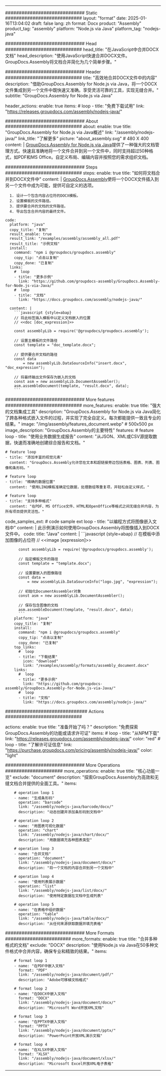 



---
############################# Static ############################
layout: "format"
date:  2025-01-16T13:04:02
draft: false
lang: zh
format: Docx
product: "Assembly"
product_tag: "assembly"
platform: "Node.js via Java"
platform_tag: "nodejs-java"

############################# Head ############################
head_title: "在JavaScript中合并DOCX文档"
head_description: "使用JavaScript快速合并DOCX文件。GroupDocs.Assembly将文档合并简化为几个简单步骤。"

############################# Header ############################
title: "高效地合并DOCX文件中的内容" 
description: "借助GroupDocs.Assembly for Node.js via Java，将一个DOCX文件集成到另一个文件中既快速又准确。享受灵活可靠的工具，实现无缝合并。"
subtitle: "GroupDocs.Assembly for Node.js via Java" 

header_actions:
  enable: true
  items:
    #  loop
    - title: "免费下载试用"
      link: "https://releases.groupdocs.com/assembly/nodejs-java/"
      
############################# About ############################
about:
    enable: true
    title: "GroupDocs.Assembly for Node.js via Java概述"
    link: "/assembly/nodejs-java/"
    link_title: "了解更多"
    picture: "about_assembly.svg" # 480 X 400
    content: |
       [GroupDocs.Assembly for Node.js via Java](/assembly/nodejs-java/)提供了一种强大的文档管理方式。快速且准确地将一个文件合并到另一个文件中，同时支持超过50种格式，如PDF和MS Office。自定义布局、编辑内容并按照您的需求组织文档。

############################# Steps ############################
steps:
    enable: true
    title: "如何将文档合并到DOCX文件中"
    content: |
      [GroupDocs.Assembly](/assembly/nodejs-java/)使将一个DOCX文件插入到另一个文件中成为可能，提供可自定义的选项。
      
      1. 设计一个包含内容占位符的DOCX模板。
      2. 设置模板的文件路径。
      3. 提供要合并的文档的文件路径。
      4. 导出包含合并内容的最终文件。
   
    code:
      platform: "java"
      copy_title: "复制"
      result_enable: true
      result_link: "/examples/assembly/assembly_all.pdf"
      result_title: "示例文档"
      install:
        command: "npm i @groupdocs/groupdocs.assembly"
        copy_tip: "点击以复制"
        copy_done: "已复制"
      links:
        #  loop
        - title: "更多示例"
          link: "https://github.com/groupdocs-assembly/GroupDocs.Assembly-for-Node.js-via-Java/"
        #  loop
        - title: "文档"
          link: "https://docs.groupdocs.com/assembly/nodejs-java/"
          
      content: |
        ```javascript {style=abap}
        // 将此标签插入模板中以定义文档嵌入的位置
        // <<doc [doc_expression]>>
    
        const assemblyLib = require('@groupdocs/groupdocs.assembly');

        // 设置主模板的文件路径
        const template = "doc_template.docx";

        // 提供要合并文档的路径
        const data 
            = new assemblyLib.DataSourceInfo("insert.docx", "doc_expression");

        // 将最终输出文件保存为嵌入的文档
        const asm = new assemblyLib.DocumentAssembler();
        asm.assembleDocument(template, "result.docx", data);
        ```           

############################# More features ############################
more_features:
  enable: true
  title: "强大的文档集成工具"
  description: "GroupDocs.Assembly for Node.js via Java简化了跨各种格式嵌入文件的过程，并实现了完全自定义。每次都能提供一致且专业的结果。"
  image: "/img/assembly/features_document.webp" # 500x500 px
  image_description: "GroupDocs.Assembly的主要特性"
  features:
    # feature loop
    - title: "使用业务数据生成报告"
      content: "从JSON、XML或CSV源提取数据，快速而准确地创建综合报告和文档。"

    # feature loop
    - title: "添加丰富的视觉元素"
      content: "GroupDocs.Assembly允许您在文本和超链接旁边包括表格、图表、列表、图像和条形码。"

    # feature loop
    - title: "精确的数据位置"
      content: "使用LINQ模板准确定位数据，处理数组等重复项，并轻松自定义样式。"

    # feature loop
    - title: "支持多种格式"
      content: "在PDF、MS Office文件、HTML和OpenOffice等格式之间无缝合并内容，为所有项目提供灵活性。"
      
  code_samples_ext:
    # code sample ext loop
    - title: "以编程方式将图像嵌入文档中"
      content: |
        此示例演示如何使用GroupDocs.Assembly将图像插入到DOCX文件中。
      code:
        title: "Java"
        content: |
          ```javascript {style=abap}
          // 在模板中添加图像的占位符
          // <<image [expression]>>
          
          const assemblyLib = require('@groupdocs/groupdocs.assembly');

          // 指定模板文件的路径
          const template = "template.docx";

          // 设置要嵌入的图像路径
          const data =
              = new assemblyLib.DataSourceInfo("logo.jpg", "expression");

          // 初始化DocumentAssembler对象
          const asm = new assemblyLib.DocumentAssembler();

          // 保存包含图像的文档
          asm.assembleDocument(template, "result.docx", data);
          ```
        platform: "java"
        copy_title: "复制"
        install:
          command: "npm i @groupdocs/groupdocs.assembly"
          copy_tip: "点击以复制"
          copy_done: "已复制"
        top_links:
          #  loop
          - title: "下载结果"
            icon: "download"
            link: "/examples/assembly/formats/assembly_document.docx"
        links:
          #  loop
          - title: "更多示例"
            link: "https://github.com/groupdocs-assembly/GroupDocs.Assembly-for-Node.js-via-Java/"
          #  loop
          - title: "文档"
            link: "https://docs.groupdocs.com/assembly/nodejs-java/"
            

            


############################## Actions ############################

actions:
  enable: true
  title: "准备开始了吗？"
  description: "免费探索GroupDocs.Assembly的功能或请求许可证"
  items:
    #  loop
    - title: "从NPM下载"
      link: "https://releases.groupdocs.com/assembly/nodejs-java/"
      color: "red"
        #  loop
    - title: "了解许可证信息"
      link: "https://purchase.groupdocs.com/pricing/assembly/nodejs-java/"
      color: "light"


############################# More Operations #####################
more_operations:
    enable: true
    title: "核心功能一览"
    exclude: "document"
    description: "探索GroupDocs.Assembly为高效和无缝文档合并提供的全面工具。"
    items: 
          
        # operation loop 1
        - name: "生成条形码"
          operation: "barcode"
          link: "/assembly/nodejs-java/barcode/docx/"
          description: "动态创建并添加条形码到文档中"

        # operation loop 2
        - name: "用图表可视化数据"
          operation: "chart"
          link: "/assembly/nodejs-java/chart/docx/"
          description: "用数据填充各种图表类型"

        # operation loop 3
        - name: "合并文档"
          operation: "document"
          link: "/assembly/nodejs-java/document/docx/"
          description: "将一个文档的内容合并到另一个文档中"

        # operation loop 4
        - name: "使用列表展示数据"
          operation: "list"
          link: "/assembly/nodejs-java/list/docx/"
          description: "使用特定数据在文档中生成列表"

        # operation loop 5
        - name: "在表格中组织数据"
          operation: "table"
          link: "/assembly/nodejs-java/table/docx/"
          description: "从任何来源获取数据并填充表格"
         
          
############################# More Formats ########################
more_formats:
    enable: true
    title: "合并多种格式的文档"
    exclude: "DOCX"
    description: "使用Node.js via Java在50多种文件格式中合并内容，确保专业和精致的结果。"
    items: 
          
        # format loop 1
        - name: "在PDF中嵌入文档"
          format: "PDF"
          link: "/assembly/nodejs-java/document/pdf/"
          description: "Adobe可移植文档格式"
          
        # format loop 2
        - name: "在DOCX中嵌入文档"
          format: "DOCX"
          link: "/assembly/nodejs-java/document/docx/"
          description: "Microsoft Word开放XML文档"
          
        # format loop 3
        - name: "在PPTX中嵌入文档"
          format: "PPTX"
          link: "/assembly/nodejs-java/document/pptx/"
          description: "PowerPoint开放XML演示文稿"
          
        # format loop 4
        - name: "在XLSX中嵌入文档"
          format: "XLSX"
          link: "/assembly/nodejs-java/document/xlsx/"
          description: "Microsoft Excel开放XML电子表格"


          

---